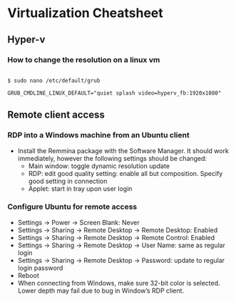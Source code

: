 
# Virtualization Cheatsheet

## Hyper-v

### How to change the resolution on a linux vm

~~~

$ sudo nano /etc/default/grub

GRUB_CMDLINE_LINUX_DEFAULT="quiet splash video=hyperv_fb:1920x1080"

~~~

## Remote client access

### RDP into a Windows machine from an Ubuntu client

- Install the Remmina package with the Software Manager. It should work immediately, however the following settings should be changed:
  - Main window: toggle dynamic resolution update
  - RDP: edit good quality setting: enable all but composition. Specify good setting in connection
  - Applet: start in tray upon user login

### Configure Ubuntu for remote access

- Settings -> Power -> Screen Blank: Never
- Settings -> Sharing -> Remote Desktop -> Remote Desktop: Enabled
- Settings -> Sharing -> Remote Desktop -> Remote Control: Enabled
- Settings -> Sharing -> Remote Desktop -> User Name: same as regular login
- Settings -> Sharing -> Remote Desktop -> Password: update to regular login password
- Reboot
- When connecting from Windows, make sure 32-bit color is selected. Lower depth may fail due to bug in Window’s RDP client.

